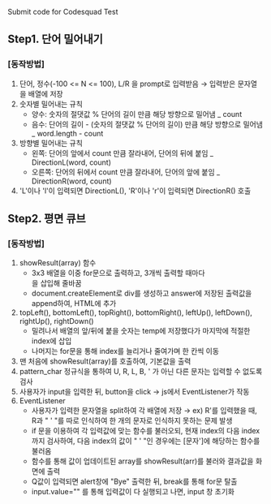 Submit code for Codesquad Test

## Step1. 단어 밀어내기

### [동작방법]

1. 단어, 정수(-100 <= N <= 100), L/R 을 prompt로 입력받음
   → 입력받은 문자열을 배열에 저장
2. 숫자별 밀어내는 규칙
   - 양수: 숫자의 절댓값 % 단어의 길이 만큼 해당 방향으로 밀어냄 \_ count
   - 음수: 단어의 길이 - (숫자의 절댓값 % 단어의 길이) 만큼 해당 방향으로 밀어냄 \_ word.length - count
3. 방향별 밀어내는 규칙
   - 왼쪽: 단어의 앞에서 count 만큼 잘라내어, 단어의 뒤에 붙임 \_ DirectionL(word, count)
   - 오른쪽: 단어의 뒤에서 count 만큼 잘라내어, 단어의 앞에 붙임 \_ DirectionR(word, count)
4. 'L'이나 'l'이 입력되면 DirectionL(), 'R'이나 'r'이 입력되면 DirectionR() 호출

## Step2. 평면 큐브

### [동작방법]

1. showResult(array) 함수
   - 3x3 배열을 이중 for문으로 출력하고, 3개씩 출력할 때마다 <br>을 삽입해 줄바꿈
   - document.createElement로 div를 생성하고 answer에 저장된 출력값을 append하여, HTML에 추가
2. topLeft(), bottomLeft(), topRight(), bottomRight(), leftUp(), leftDown(), rightUp(), rightDown()
   - 밀려나서 배열의 앞/뒤에 붙을 숫자는 temp에 저장했다가 마지막에 적절한 index에 삽입
   - 나머지는 for문을 통해 index를 늘리거나 줄여가며 한 칸씩 이동
3. 맨 처음에 showResult(array)를 호출하여, 기본값을 출력
4. pattern_char 정규식을 통하여 U, R, L, B, ' 가 아닌 다른 문자는 입력할 수 없도록 검사
5. 사용자가 input을 입력한 뒤, button을 click → js에서 EventListener가 작동
6. EventListener
   - 사용자가 입력한 문자열을 split하여 각 배열에 저장
     → ex) R'를 입력했을 때, R과 " ' "를 따로 인식하여 한 개의 문자로 인식하지 못하는 문제 발생
   - if 문을 이용하여 각 입력값에 맞는 함수를 불러오되, 현재 index의 다음 index 까지 검사하여,
     다음 index의 값이 " ' "인 경우에는 [문자']에 해당하는 함수를 불러옴
   - 함수를 통해 값이 업데이트된 array를 showResult(arr)를 불러와 결과값을 화면에 출력
   - Q값이 입력되면 alert창에 "Bye" 출력한 뒤, break를 통해 for문 탈출
   - input.value="" 를 통해 입력값이 다 실행되고 나면, input 창 초기화
